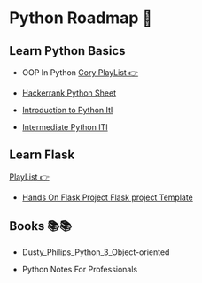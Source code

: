 # Python Roadmap 🚀

## Learn Python Basics


- OOP In Python [Cory PlayList 👉](https://youtube.com/playlist?list=PL-osiE80TeTsqhIuOqKhwlXsIBIdSeYtc)

- [Hackerrank Python Sheet](https://www.hackerrank.com/domains/python?badge_type=python)

- [Introduction to Python ItI](https://onedrive.live.com/?authkey=%21AHTXkSLAxjV%5FjpA&id=B65A41591FDE85C0%2110693&cid=B65A41591FDE85C0)

- [Intermediate Python ITI](https://onedrive.live.com/?authkey=%21AHTXkSLAxjV%5FjpA&id=B65A41591FDE85C0%2110694&cid=B65A41591FDE85C0)

## Learn Flask 

[PlayList 👉](https://youtube.com/playlist?list=PLcDxVjglvA7lwqZ4WfZyBkE0drLI9yf6U) 

- [Hands On Flask Project ](https://github.com/Rowida46/Flask-Hands-On/blob/main/app.py)
[Flask project Template](https://github.com/Rowida46/flask-online-store)

## Books 📚📚

- Dusty_Philips_Python_3_Object-oriented

- Python Notes For Professionals
